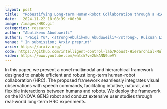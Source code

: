 ```yaml
---
layout: post
title:  "Robustifying Long-term Human-Robot Collaboration through a Hierarchical and Multimodal Framework"
date:   2024-11-22 18:08:39 +00:00
image: /images/HRC.gif
categories: research
author: "Abulikemu Abuduweili"
authors: "Peiqi Yu*, <strong>Abulikemu Abuduweili*</strong>, Ruixuan Liu, Changliu Liu"
venue: " In submission; Arxiv preprint"
arxiv: https://arxiv.org/
code: https://github.com/intelligent-control-lab/Robust-Hierarchial-Multimodal-HRC
video: https://www.youtube.com/watch?v=2kkANN9ueVY 
---
```




In this paper, we present a novel multimodal and hierarchical framework designed to enable efficient and robust long-term 
human-robot collaboration (HRC). The proposed framework seamlessly integrates visual observations with speech commands, 
facilitating intuitive, natural, and flexible interactions between humans and robots. We deploy the framework on the KINOVA GEN3 robot 
and conduct extensive user studies through real-world long-term HRC experiments.